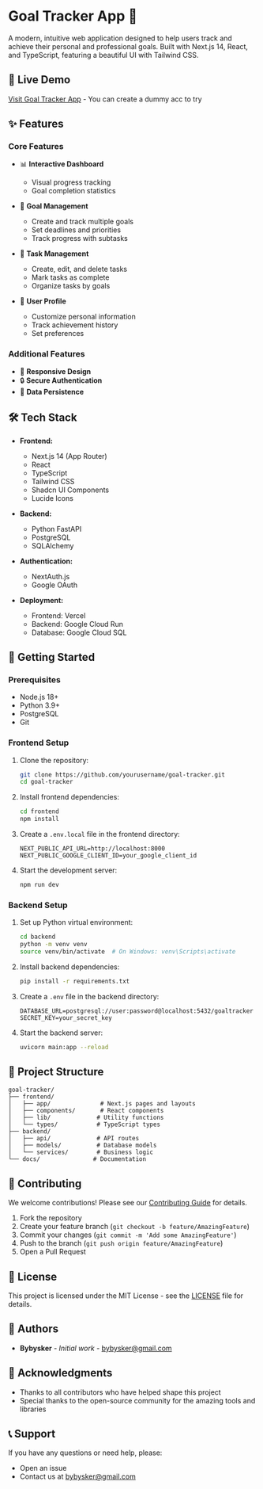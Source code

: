 # Goal Tracker App 🎯

A modern, intuitive web application designed to help users track and achieve their personal and professional goals. Built with Next.js 14, React, and TypeScript, featuring a beautiful UI with Tailwind CSS.

## 🌟 Live Demo

[Visit Goal Tracker App](https://goal-tracker-bybyskers-projects.vercel.app) - You can create a dummy acc to try

## ✨ Features

### Core Features
- 📊 **Interactive Dashboard**
  - Visual progress tracking
  - Goal completion statistics

- 🎯 **Goal Management**
  - Create and track multiple goals
  - Set deadlines and priorities
  - Track progress with subtasks


- 📝 **Task Management**
  - Create, edit, and delete tasks
  - Mark tasks as complete
  - Organize tasks by goals

- 👤 **User Profile**
  - Customize personal information
  - Track achievement history
  - Set preferences

### Additional Features
- 📱 **Responsive Design**
- 🔒 **Secure Authentication**
- 💾 **Data Persistence**

## 🛠️ Tech Stack

- **Frontend:**
  - Next.js 14 (App Router)
  - React
  - TypeScript
  - Tailwind CSS
  - Shadcn UI Components
  - Lucide Icons

- **Backend:**
  - Python FastAPI
  - PostgreSQL
  - SQLAlchemy

- **Authentication:**
  - NextAuth.js
  - Google OAuth

- **Deployment:**
  - Frontend: Vercel
  - Backend: Google Cloud Run
  - Database: Google Cloud SQL

## 🚀 Getting Started

### Prerequisites
- Node.js 18+ 
- Python 3.9+
- PostgreSQL
- Git

### Frontend Setup
1. Clone the repository:
   ```bash
   git clone https://github.com/yourusername/goal-tracker.git
   cd goal-tracker
   ```

2. Install frontend dependencies:
   ```bash
   cd frontend
   npm install
   ```

3. Create a `.env.local` file in the frontend directory:
   ```env
   NEXT_PUBLIC_API_URL=http://localhost:8000
   NEXT_PUBLIC_GOOGLE_CLIENT_ID=your_google_client_id
   ```

4. Start the development server:
   ```bash
   npm run dev
   ```

### Backend Setup
1. Set up Python virtual environment:
   ```bash
   cd backend
   python -m venv venv
   source venv/bin/activate  # On Windows: venv\Scripts\activate
   ```

2. Install backend dependencies:
   ```bash
   pip install -r requirements.txt
   ```

3. Create a `.env` file in the backend directory:
   ```env
   DATABASE_URL=postgresql://user:password@localhost:5432/goaltracker
   SECRET_KEY=your_secret_key
   ```

4. Start the backend server:
   ```bash
   uvicorn main:app --reload
   ```

## 📝 Project Structure

```
goal-tracker/
├── frontend/
│   ├── app/              # Next.js pages and layouts
│   ├── components/       # React components
│   ├── lib/             # Utility functions
│   └── types/           # TypeScript types
├── backend/
│   ├── api/             # API routes
│   ├── models/          # Database models
│   └── services/        # Business logic
└── docs/               # Documentation
```

## 🤝 Contributing

We welcome contributions! Please see our [Contributing Guide](CONTRIBUTING.md) for details.

1. Fork the repository
2. Create your feature branch (`git checkout -b feature/AmazingFeature`)
3. Commit your changes (`git commit -m 'Add some AmazingFeature'`)
4. Push to the branch (`git push origin feature/AmazingFeature`)
5. Open a Pull Request

## 📄 License

This project is licensed under the MIT License - see the [LICENSE](LICENSE) file for details.

## 👥 Authors

- **Bybysker** - *Initial work* - [bybysker@gmail.com](mailto:bybysker@gmail.com)

## 🙏 Acknowledgments

- Thanks to all contributors who have helped shape this project
- Special thanks to the open-source community for the amazing tools and libraries

## 📞 Support

If you have any questions or need help, please:
- Open an issue
- Contact us at [bybysker@gmail.com](mailto:bybysker@gmail.com)